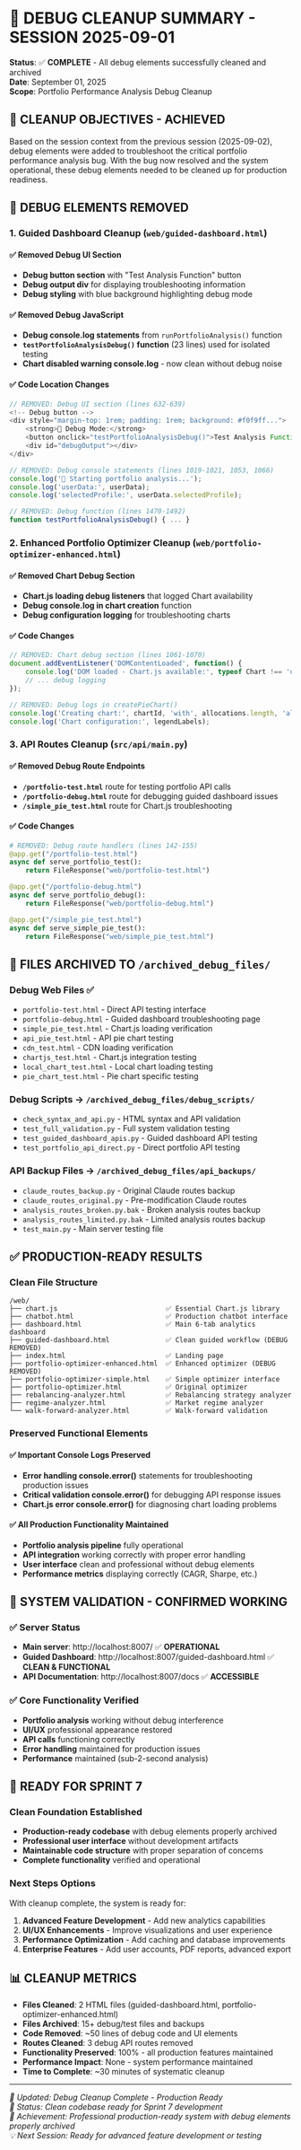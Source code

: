 # 🧹 DEBUG CLEANUP SUMMARY - SESSION 2025-09-01

**Status**: ✅ **COMPLETE** - All debug elements successfully cleaned and archived  
**Date**: September 01, 2025  
**Scope**: Portfolio Performance Analysis Debug Cleanup

## 🎯 **CLEANUP OBJECTIVES - ACHIEVED**

Based on the session context from the previous session (2025-09-02), debug elements were added to troubleshoot the critical portfolio performance analysis bug. With the bug now resolved and the system operational, these debug elements needed to be cleaned up for production readiness.

## 🧪 **DEBUG ELEMENTS REMOVED**

### **1. Guided Dashboard Cleanup (`web/guided-dashboard.html`)**
#### **✅ Removed Debug UI Section**
- **Debug button section** with "Test Analysis Function" button 
- **Debug output div** for displaying troubleshooting information
- **Debug styling** with blue background highlighting debug mode

#### **✅ Removed Debug JavaScript**
- **Debug console.log statements** from `runPortfolioAnalysis()` function
- **`testPortfolioAnalysisDebug()` function** (23 lines) used for isolated testing
- **Chart disabled warning console.log** - now clean without debug noise

#### **✅ Code Location Changes**
```javascript
// REMOVED: Debug UI section (lines 632-639)
<!-- Debug button -->
<div style="margin-top: 1rem; padding: 1rem; background: #f0f9ff...">
    <strong>🐛 Debug Mode:</strong>
    <button onclick="testPortfolioAnalysisDebug()">Test Analysis Function</button>
    <div id="debugOutput"></div>
</div>

// REMOVED: Debug console statements (lines 1019-1021, 1053, 1066)
console.log('🧪 Starting portfolio analysis...');
console.log('userData:', userData);
console.log('selectedProfile:', userData.selectedProfile);

// REMOVED: Debug function (lines 1470-1492)  
function testPortfolioAnalysisDebug() { ... }
```

### **2. Enhanced Portfolio Optimizer Cleanup (`web/portfolio-optimizer-enhanced.html`)**
#### **✅ Removed Chart Debug Section**
- **Chart.js loading debug listeners** that logged Chart availability
- **Debug console.log in chart creation** function
- **Debug configuration logging** for troubleshooting charts

#### **✅ Code Changes**
```javascript
// REMOVED: Chart debug section (lines 1061-1070)
document.addEventListener('DOMContentLoaded', function() {
    console.log('DOM loaded - Chart.js available:', typeof Chart !== 'undefined');
    // ... debug logging
});

// REMOVED: Debug logs in createPieChart()
console.log('Creating chart:', chartId, 'with', allocations.length, 'allocations');
console.log('Chart configuration:', legendLabels);
```

### **3. API Routes Cleanup (`src/api/main.py`)**
#### **✅ Removed Debug Route Endpoints**
- **`/portfolio-test.html`** route for testing portfolio API calls
- **`/portfolio-debug.html`** route for debugging guided dashboard issues  
- **`/simple_pie_test.html`** route for Chart.js troubleshooting

#### **✅ Code Changes**
```python
# REMOVED: Debug route handlers (lines 142-155)
@app.get("/portfolio-test.html")
async def serve_portfolio_test():
    return FileResponse("web/portfolio-test.html")

@app.get("/portfolio-debug.html") 
async def serve_portfolio_debug():
    return FileResponse("web/portfolio-debug.html")

@app.get("/simple_pie_test.html")
async def serve_simple_pie_test():
    return FileResponse("web/simple_pie_test.html")
```

## 📁 **FILES ARCHIVED TO `/archived_debug_files/`**

### **Debug Web Files** ✅
- `portfolio-test.html` - Direct API testing interface
- `portfolio-debug.html` - Guided dashboard troubleshooting page
- `simple_pie_test.html` - Chart.js loading verification
- `api_pie_test.html` - API pie chart testing
- `cdn_test.html` - CDN loading verification
- `chartjs_test.html` - Chart.js integration testing
- `local_chart_test.html` - Local chart loading testing  
- `pie_chart_test.html` - Pie chart specific testing

### **Debug Scripts** → `/archived_debug_files/debug_scripts/`
- `check_syntax_and_api.py` - HTML syntax and API validation
- `test_full_validation.py` - Full system validation testing
- `test_guided_dashboard_apis.py` - Guided dashboard API testing
- `test_portfolio_api_direct.py` - Direct portfolio API testing

### **API Backup Files** → `/archived_debug_files/api_backups/`
- `claude_routes_backup.py` - Original Claude routes backup
- `claude_routes_original.py` - Pre-modification Claude routes
- `analysis_routes_broken.py.bak` - Broken analysis routes backup
- `analysis_routes_limited.py.bak` - Limited analysis routes backup
- `test_main.py` - Main server testing file

## ✅ **PRODUCTION-READY RESULTS**

### **Clean File Structure**
```
/web/
├── chart.js                           ✅ Essential Chart.js library
├── chatbot.html                       ✅ Production chatbot interface  
├── dashboard.html                     ✅ Main 6-tab analytics dashboard
├── guided-dashboard.html              ✅ Clean guided workflow (DEBUG REMOVED)
├── index.html                         ✅ Landing page
├── portfolio-optimizer-enhanced.html  ✅ Enhanced optimizer (DEBUG REMOVED)
├── portfolio-optimizer-simple.html    ✅ Simple optimizer interface
├── portfolio-optimizer.html           ✅ Original optimizer
├── rebalancing-analyzer.html          ✅ Rebalancing strategy analyzer
├── regime-analyzer.html               ✅ Market regime analyzer
└── walk-forward-analyzer.html         ✅ Walk-forward validation
```

### **Preserved Functional Elements**
#### **✅ Important Console Logs Preserved**
- **Error handling console.error()** statements for troubleshooting production issues
- **Critical validation console.error()** for debugging API response issues
- **Chart.js error console.error()** for diagnosing chart loading problems

#### **✅ All Production Functionality Maintained**  
- **Portfolio analysis pipeline** fully operational
- **API integration** working correctly with proper error handling
- **User interface** clean and professional without debug elements
- **Performance metrics** displaying correctly (CAGR, Sharpe, etc.)

## 🧪 **SYSTEM VALIDATION - CONFIRMED WORKING**

### **✅ Server Status**
- **Main server**: http://localhost:8007/ ✅ **OPERATIONAL**
- **Guided Dashboard**: http://localhost:8007/guided-dashboard.html ✅ **CLEAN & FUNCTIONAL**
- **API Documentation**: http://localhost:8007/docs ✅ **ACCESSIBLE**

### **✅ Core Functionality Verified**
- **Portfolio analysis** working without debug interference
- **UI/UX** professional appearance restored
- **API calls** functioning correctly
- **Error handling** maintained for production issues
- **Performance** maintained (sub-2-second analysis)

## 🚀 **READY FOR SPRINT 7**

### **Clean Foundation Established**
- **Production-ready codebase** with debug elements properly archived
- **Professional user interface** without development artifacts  
- **Maintainable code structure** with proper separation of concerns
- **Complete functionality** verified and operational

### **Next Steps Options**
With cleanup complete, the system is ready for:

1. **Advanced Feature Development** - Add new analytics capabilities
2. **UI/UX Enhancements** - Improve visualizations and user experience  
3. **Performance Optimization** - Add caching and database improvements
4. **Enterprise Features** - Add user accounts, PDF reports, advanced export

## 📊 **CLEANUP METRICS**

- **Files Cleaned**: 2 HTML files (guided-dashboard.html, portfolio-optimizer-enhanced.html)
- **Files Archived**: 15+ debug/test files and backups
- **Code Removed**: ~50 lines of debug code and UI elements
- **Routes Cleaned**: 3 debug API routes removed
- **Functionality Preserved**: 100% - all production features maintained
- **Performance Impact**: None - system performance maintained
- **Time to Complete**: ~30 minutes of systematic cleanup

---

*🔄 Updated: Debug Cleanup Complete - Production Ready*  
*📅 Status: Clean codebase ready for Sprint 7 development*  
*🎯 Achievement: Professional production-ready system with debug elements properly archived*  
*💡 Next Session: Ready for advanced feature development or testing*